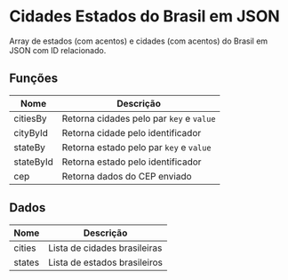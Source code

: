 # Cidades Estados do Brasil em JSON

Array de estados (com acentos) e cidades (com acentos) do Brasil em JSON com ID relacionado.

## Funções

| Nome       | Descrição                                |
|------------|------------------------------------------|
| citiesBy   | Retorna cidades pelo par `key` e `value` |
| cityById   | Retorna cidade pelo identificador        |
| stateBy    | Retorna estado pelo par `key` e `value`  |
| stateById  | Retorna estado pelo identificador        |
| cep        | Retorna dados do CEP enviado             |

## Dados

| Nome       | Descrição                                |
|------------|------------------------------------------|
| cities     | Lista de cidades brasileiras             |
| states     | Lista de estados brasileiros             |
